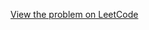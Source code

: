 [View the problem on LeetCode](https://leetcode.com/problems/how-many-numbers-are-smaller-than-the-current-number/)

